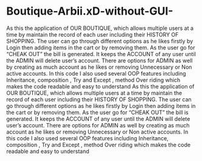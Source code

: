 # Boutique-Arbii.xD-without-GUI-
As this the application of OUR BOUTIQUE, which allows multiple users at a time by maintain the record of each user including their HISTORY OF SHOPPING. The user can go through different options as he likes firstly by Login then adding items in the cart or by removing them. As the user go for “CHEAK OUT” the bill is generated. It keeps the ACCOUNT of any user until the ADMIN will delete user’s account.  There are options for ADMIN as well by creating as much account as he likes or removing Unnecessary or Non active accounts. In this code I also used several OOP features including Inheritance, composition , Try and Except , method Over riding which makes the code readable and easy to understand
As this the application of OUR BOUTIQUE, which allows multiple users at a time by maintain the record of each user including their HISTORY OF SHOPPING. The user can go through different options as he likes firstly by Login then adding items in the cart or by removing them. As the user go for “CHEAK OUT” the bill is generated. It keeps the ACCOUNT of any user until the ADMIN will delete user’s account.  There are options for ADMIN as well by creating as much account as he likes or removing Unnecessary or Non active accounts. In this code I also used several OOP features including Inheritance, composition , Try and Except , method Over riding which makes the code readable and easy to understand
